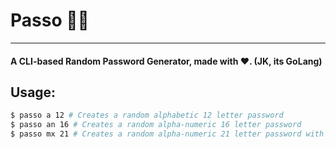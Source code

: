 # Passo 🔑🛂

---

#### A CLI-based Random Password Generator, made with ❤. (JK, its GoLang)

## Usage:
```bash
$ passo a 12 # Creates a random alphabetic 12 letter password
$ passo an 16 # Creates a random alpha-numeric 16 letter password
$ passo mx 21 # Creates a random alpha-numeric 21 letter password with special characters
```
